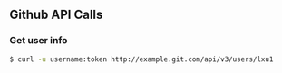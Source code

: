 ## Github API Calls

### Get user info
```bash
$ curl -u username:token http://example.git.com/api/v3/users/lxu1
```
